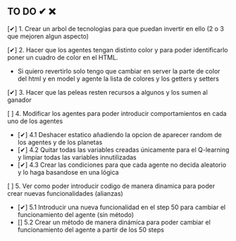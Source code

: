 ## TO DO ✔ ❌

[✔] 1. Crear un arbol de tecnologias para que puedan invertir en ello (2 o 3 que mejoren algun aspecto)

[✔] 2. Hacer que los agentes tengan distinto color y para poder identificarlo poner un cuadro de color en el HTML.
- Si quiero revertirlo solo tengo que cambiar en server la parte de color del html y en model y agente la lista de colores y los getters y setters

[✔] 3. Hacer que las peleas resten recursos a algunos y los sumen al ganador

[ ] 4. Modificar los agentes para poder introducir comportamientos en cada uno de los agentes 
- [✔] 4.1 Deshacer estatico añadiendo la opcion de aparecer random de los agentes y de los planetas
- [✔] 4.2 Quitar todas las variables creadas únicamente para el Q-learning y limpiar todas las variables innutilizadas 
- [✔] 4.3 Crear las condiciones para que cada agente no decida aleatorio y lo haga basandose en una lógica 


[ ] 5. Ver como poder introducir codigo de manera dinamica para poder crear nuevas funcionalidades (alianzas)
- [✔] 5.1 Introducir una nueva funcionalidad en el step 50 para cambiar el funcionamiento del agente (sin método)
- [] 5.2 Crear un método de manera dinámica para poder cambiar el funcionamiento del agente a partir de los 50 steps 

